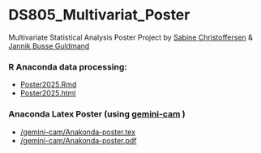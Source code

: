 # DS805_Multivariat_Poster
Multivariate Statistical Analysis Poster Project by  <a href="https://github.com/Sabichris">Sabine Christoffersen</a> & <a href="https://github.com/guldmand/">Jannik Busse Guldmand</a> <br>

###  R Anaconda data processing:
- <a href="Poster2025.Rmd">Poster2025.Rmd</a>
- <a href="Poster2025.html">Poster2025.html</a>

### Anaconda Latex Poster (using <a href="https://github.com/andiac/gemini-cam">gemini-cam</a> )
- <a href="/gemini-anaconda-poster/Anakonda-poster.tex">/gemini-cam/Anakonda-poster.tex</a>
- <a href="/gemini-anaconda-poster/Anakonda-poster.pdf">/gemini-cam/Anakonda-poster.pdf</a>
